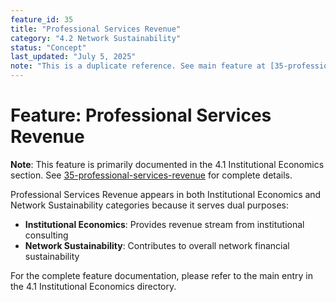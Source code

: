 ```yaml
---
feature_id: 35
title: "Professional Services Revenue"
category: "4.2 Network Sustainability"
status: "Concept"
last_updated: "July 5, 2025"
note: "This is a duplicate reference. See main feature at [35-professional-services-revenue](35-professional-services-revenue) in 4.1 Institutional Economics."
---
```


# Feature: Professional Services Revenue

**Note**: This feature is primarily documented in the 4.1 Institutional Economics section. See [35-professional-services-revenue](35-professional-services-revenue) for complete details.

Professional Services Revenue appears in both Institutional Economics and Network Sustainability categories because it serves dual purposes:
- **Institutional Economics**: Provides revenue stream from institutional consulting
- **Network Sustainability**: Contributes to overall network financial sustainability

For the complete feature documentation, please refer to the main entry in the 4.1 Institutional Economics directory.